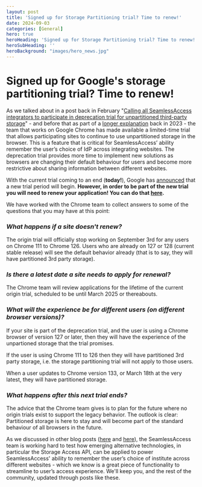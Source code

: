 ```yaml
---
layout: post
title: 'Signed up for Storage Partitioning trial? Time to renew!'
date: 2024-09-03
categories: [General]
hero: true
heroHeading: 'Signed up for Storage Partitioning trial? Time to renew!'
heroSubHeading: ''
heroBackground: "images/hero_news.jpg"
---
```



# Signed up for Google's storage partitioning trial? Time to renew!


As we talked about in a post back in February "[Calling all SeamlessAccess integrators to participate in deprecation trial for unpartitioned third-party storage](https://seamlessaccess.org/posts/2024-02-29-third-party-storage-deprecation-trial/)" - and before that as part of a [longer explanation](https://seamlessaccess.org/posts/2023-11-16-3pp-cookies-and-the-sa-button/) back in 2023 - the team that works on Google Chrome has made available a limited-time trial that allows participating sites to continue to use unpartitioned storage in the browser. This is a feature that is critical for SeamlessAccess’ ability remember the user’s choice of IdP across integrating websites. The deprecation trial provides more time to implement new solutions as browsers are changing their default behaviour for users and become more restrictive about sharing information between different websites.

With the current trial coming to an end (**today!**), Google has [announced](https://developers.google.com/privacy-sandbox/blog/storage-partitioning-deprecation-trial-renewal?hl=en) that a new trial period will begin. **However, in order to be part of the new trial you will need to renew your application! You can do that [here](https://developer.chrome.com/origintrials/#/view_trial/568016503002103809).**

We have worked  with the Chrome team to collect answers to some of the questions that you may have at this point:

### *What happens if a site doesn't renew?*
The origin trial will officially stop working on September 3rd for any users on Chrome 111 to Chrome 126. Users who are already on 127 or 128 (current stable release) will see the default behavior already (that is to say, they will have partitioned 3rd party storage).

### *Is there a latest date a site needs to apply for renewal?*
The Chrome team will review applications for the lifetime of the current origin trial, scheduled to be until March 2025 or thereabouts. 


### *What will the experience be for different users (on different browser versions)?*
If your site is part of the deprecation trial, and the user is using a Chrome browser of version 127 or later, then they will have the experience of the unpartioned storage that the trial promises.

If the user is using Chrome 111 to 126 then they will have partitioned 3rd party storage, i.e. the storage partitioning trial will not apply to those users.

When a user updates to Chrome version 133, or March 18th at the very latest, they will have partitioned storage.

### *What happens after this next trial ends?*

The advice that the Chrome team gives is to plan for the future where no origin trials exist to support the legacy behavior. The outlook is clear: Partitioned storage is here to stay and will become part of the standard behaviour of all browsers in the future.

As we discussed in other blog posts ([here](https://seamlessaccess.org/posts/2024-04-02-important-update/) and [here](https://seamlessaccess.org/posts/2024-08-14-google-3ppcookies-announcement/)), the SeamlessAccess team is working hard to test how emerging alternative technologies, in particular the Storage Access API, can be applied to power SeamlessAccess' ability to remember the user’s choice of institute across different websites - which we know is a great piece of functionality to streamline to user’s access experience. We'll keep you, and the rest of the community, updated through posts like these. 






